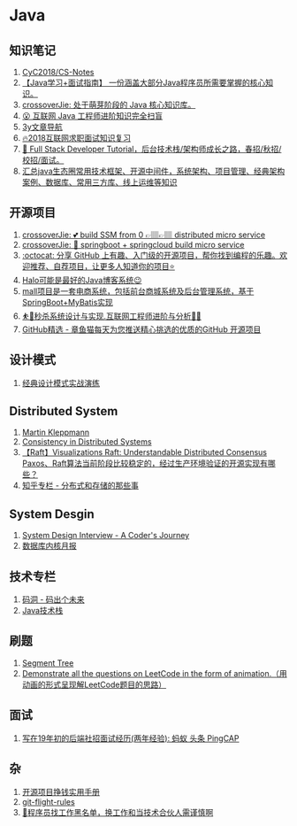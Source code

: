# Java

## 知识笔记
  1. [CyC2018/CS-Notes](https://github.com/CyC2018/CS-Notes)</br>
  2. [【Java学习+面试指南】 一份涵盖大部分Java程序员所需要掌握的核心知识。](https://github.com/Snailclimb/JavaGuide)</br>
  3. [crossoverJie: 处于萌芽阶段的 Java 核心知识库。](https://github.com/crossoverJie/JCSprout)</br>
  4. [😮 互联网 Java 工程师进阶知识完全扫盲](https://github.com/doocs/advanced-java)
  5. [3y文章导航](https://github.com/ZhongFuCheng3y/3y)
  6. [🔥2018互联网求职面试知识复习](https://github.com/it-interview/EasyJob)
  7. [🚀 Full Stack Developer Tutorial，后台技术栈/架构师成长之路，春招/秋招/校招/面试。](https://github.com/frank-lam/fullstack-tutorial)
  8. [汇总java生态圈常用技术框架、开源中间件，系统架构、项目管理、经典架构案例、数据库、常用三方库、线上运维等知识](https://github.com/aalansehaiyang/technology-talk)


## 开源项目
  1. [crossoverJie: 💕 build SSM from 0 👉🏽👉🏽 distributed micro service](https://github.com/crossoverJie/SSM)
  2. [crossoverJie: 👬 springboot + springcloud build micro service](https://github.com/crossoverJie/springboot-cloud)
  3. [:octocat: 分享 GitHub 上有趣、入门级的开源项目，帮你找到编程的乐趣。欢迎推荐、自荐项目，让更多人知道你的项目⭐️](https://github.com/521xueweihan/HelloGitHub)
  4. [Halo可能是最好的Java博客系统😉](https://github.com/ruibaby/halo)
  5. [mall项目是一套电商系统，包括前台商城系统及后台管理系统，基于SpringBoot+MyBatis实现](https://github.com/macrozheng/mall)
  6. [⛹️🐘秒杀系统设计与实现.互联网工程师进阶与分析🙋🐓](https://github.com/qiurunze123/miaosha)
  7. [GitHub精选 - 章鱼猫每天为您推送精心挑选的优质的GitHub 开源项目](https://zhuanlan.zhihu.com/githubdaily)


## 设计模式
  1. [经典设计模式实战演练](https://gitbook.cn/gitchat/column/5b1e3647294fb04d7c22b783#catalog)</br>
  

## Distributed System
  1. [Martin Kleppmann](martin.kleppmann.com)
  2. [Consistency in Distributed Systems](https://mwhittaker.github.io/consistency_in_distributed_systems/)</br>
  3. [【Raft】Visualizations Raft: Understandable Distributed Consensus](http://thesecretlivesofdata.com/raft/)</br>
     [Paxos、Raft算法当前阶段比较稳定的，经过生产环境验证的开源实现有哪些？](https://www.zhihu.com/question/53344734)
  4. [知乎专栏 - 分布式和存储的那些事](https://zhuanlan.zhihu.com/distributed-storage)
  
## System Desgin 
  1. [System Design Interview - A Coder's Journey](http://www.acodersjourney.com/tag/system-design-interviews/)
  2. [数据库内核月报](http://mysql.taobao.org/monthly/)

## 技术专栏
  1. [码洞 - 码出个未来](https://zhuanlan.zhihu.com/codehole)
  2. [Java技术栈](https://www.zhihu.com/people/itroad/activities)

## 刷题
  1. [Segment Tree](https://jackalsin.gitbooks.io/algorithm/content/Topic/segment-tree.html)
  2. [Demonstrate all the questions on LeetCode in the form of animation.（用动画的形式呈现解LeetCode题目的思路）](https://github.com/MisterBooo/LeetCodeAnimation)

## 面试
  1. [写在19年初的后端社招面试经历(两年经验): 蚂蚁 头条 PingCAP](https://aylei.github.io/blog/interview-experience/)
## 杂
  1. [开源项目挣钱实用手册](https://github.com/wizicer/FinancialSupportForOpenSource)
  2. [git-flight-rules](https://github.com/k88hudson/git-flight-rules)
  3. [🙈程序员找工作黑名单，换工作和当技术合伙人需谨慎啊](https://github.com/shengxinjing/programmer-job-blacklist)
